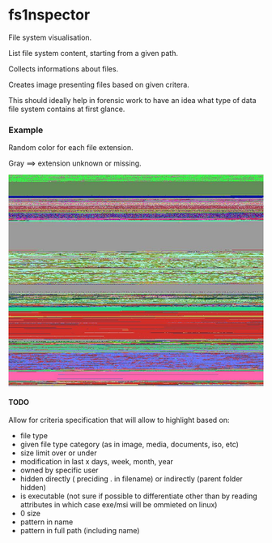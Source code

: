 # fs1nspector
File system visualisation. 

List file system content, starting from a given path.

Collects informations about files.

Creates image presenting files based on given critera. 

This should ideally help in forensic work to have an idea what type of data file system contains at first glance.

### Example
Random color for each file extension. 

Gray ==> extension unknown or missing.

![image](https://raw.githubusercontent.com/chaoos-theory/fs1nspector/master/test.jpg)


#### TODO
Allow for criteria specification that will allow to highlight based on:
- file type
- given file type category (as in image, media, documents, iso, etc)
- size limit over or under
- modification in last x days, week, month, year
- owned by specific user
- hidden directly ( preciding . in filename) or indirectly (parent folder hidden)
- is executable (not sure if possible to differentiate other than by reading attributes in which case exe/msi will be ommieted on linux)
- 0 size
- pattern in name
- pattern in full path (including name)

